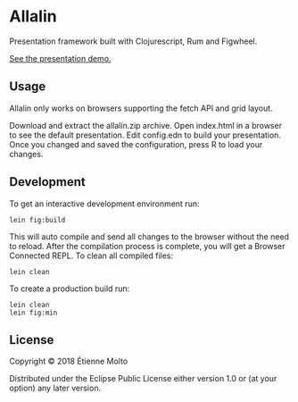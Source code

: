 # Allalin

Presentation framework built with Clojurescript, Rum and Figwheel.

[See the presentation demo.](https://artesonraju.github.io/allalin/)

## Usage

Allalin only works on browsers supporting the fetch API and grid layout.

Download and extract the allalin.zip archive.
Open index.html in a browser to see the default presentation.
Edit config.edn to build your presentation.
Once you changed and saved the configuration, press R to load your changes.

## Development

To get an interactive development environment run:

    lein fig:build

This will auto compile and send all changes to the browser without the
need to reload. After the compilation process is complete, you will
get a Browser Connected REPL.
To clean all compiled files:

	lein clean

To create a production build run:

	lein clean
	lein fig:min

## License

Copyright © 2018 Étienne Molto

Distributed under the Eclipse Public License either version 1.0 or (at your option) any later version.
